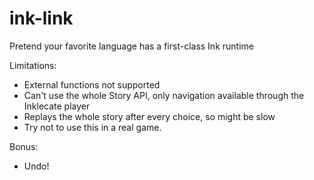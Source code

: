 # ink-link
Pretend your favorite language has a first-class Ink runtime

Limitations:
- External functions not supported
- Can't use the whole Story API, only navigation available through the Inklecate player
- Replays the whole story after every choice, so might be slow
- Try not to use this in a real game.

Bonus:
- Undo!